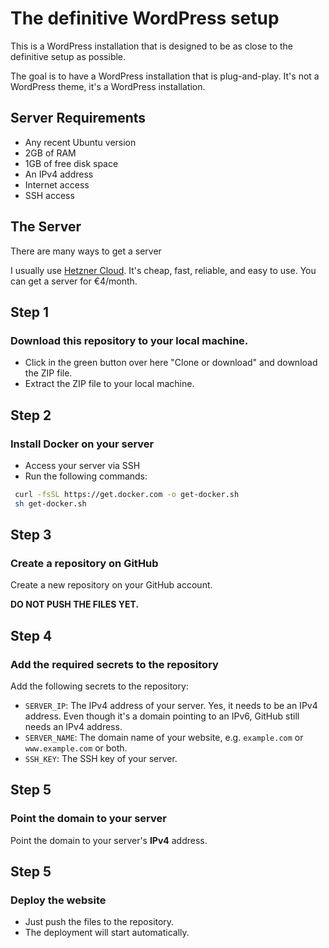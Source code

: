 # The definitive WordPress setup

This is a WordPress installation that is designed to be as close to the
definitive setup as possible.

The goal is to have a WordPress installation that is plug-and-play.
It's not a WordPress theme, it's a WordPress installation.

## Server Requirements
- Any recent Ubuntu version
- 2GB of RAM
- 1GB of free disk space
- An IPv4 address
- Internet access
- SSH access

## The Server
There are many ways to get a server

I usually use [Hetzner Cloud](https://www.hetzner.com/). It's cheap, fast, reliable, and easy to use.
You can get a server for €4/month.

## Step 1
### Download this repository to your local machine.

- Click in the green button over here "Clone or download" and download the ZIP file.
- Extract the ZIP file to your local machine.

## Step 2
### Install Docker on your server
- Access your server via SSH
- Run the following commands:
``` bash
 curl -fsSL https://get.docker.com -o get-docker.sh
 sh get-docker.sh
```

## Step 3
### Create a repository on GitHub
Create a new repository on your GitHub account.

**DO NOT PUSH THE FILES YET.** 

## Step 4
### Add the required secrets to the repository
Add the following secrets to the repository:
  - `SERVER_IP`: The IPv4 address of your server. Yes, it needs to be an IPv4 address. Even though it's a domain pointing to an IPv6, GitHub still needs an IPv4 address.
  - `SERVER_NAME`: The domain name of your website, e.g. `example.com` or `www.example.com` or both.
  - `SSH_KEY`: The SSH key of your server.

## Step 5
### Point the domain to your server
Point the domain to your server's **IPv4** address.

## Step 5
### Deploy the website
- Just push the files to the repository.
- The deployment will start automatically.

